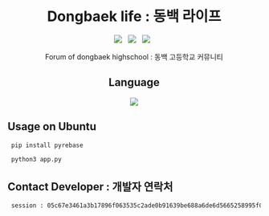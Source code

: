 <div align=center>
 
# Dongbaek life : 동백 라이프
 <p>
 <img src="https://img.shields.io/github/stars/lidarbtc/dongbaek-life?color=%23DF0067&style=for-the-badge"/> &nbsp;
 <img src="https://img.shields.io/github/forks/lidarbtc/dongbaek-life?color=%239999FF&style=for-the-badge"/> &nbsp;
 <img src="https://img.shields.io/github/license/lidarbtc/dongbaek-life?color=%23E8E8E8&style=for-the-badge"/> &nbsp;
 
Forum of dongbaek highschool : 동백 고등학교 커뮤니티

## Language</br>

 <img src="https://img.shields.io/badge/Python-FFDD00?style=for-the-badge&logo=python&logoColor=blue"/></br>
</div>

## Usage on Ubuntu
```sh
 pip install pyrebase

 python3 app.py
 ```

## Contact Developer : 개발자 연락처
```sh
 session : 05c67e3461a3b17896f063535c2ade0b91639be688a6de6d5665258995f0fec660
```
